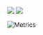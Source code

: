 ![](https://github-readme-stats.vercel.app/api?username=enkilee)
![](https://github-readme-streak-stats.herokuapp.com/?user=enkilee&theme=light&hide_border=false)

![Metrics](https://metrics.lecoq.io/enkilee?template=classic&isocalendar=1&base=header%2C%20activity%2C%20community%2C%20repositories%2C%20metadata&base.indepth=false&base.hireable=false&base.skip=false&isocalendar=false&isocalendar.duration=full-year&config.timezone=Asia%2FShanghai)
